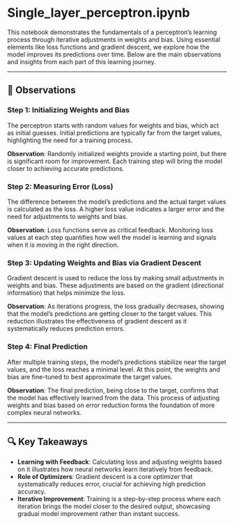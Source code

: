
# Single_layer_perceptron.ipynb

This notebook demonstrates the fundamentals of a perceptron’s learning process through iterative adjustments in weights and bias. Using essential elements like loss functions and gradient descent, we explore how the model improves its predictions over time. Below are the main observations and insights from each part of this learning journey.

---

## 📌 Observations

### Step 1: Initializing Weights and Bias
The perceptron starts with random values for weights and bias, which act as initial guesses. Initial predictions are typically far from the target values, highlighting the need for a training process.

**Observation**: Randomly initialized weights provide a starting point, but there is significant room for improvement. Each training step will bring the model closer to achieving accurate predictions.

### Step 2: Measuring Error (Loss)
The difference between the model’s predictions and the actual target values is calculated as the loss. A higher loss value indicates a larger error and the need for adjustments to weights and bias.

**Observation**: Loss functions serve as critical feedback. Monitoring loss values at each step quantifies how well the model is learning and signals when it is moving in the right direction.

### Step 3: Updating Weights and Bias via Gradient Descent
Gradient descent is used to reduce the loss by making small adjustments in weights and bias. These adjustments are based on the gradient (directional information) that helps minimize the loss.

**Observation**: As iterations progress, the loss gradually decreases, showing that the model’s predictions are getting closer to the target values. This reduction illustrates the effectiveness of gradient descent as it systematically reduces prediction errors.

### Step 4: Final Prediction
After multiple training steps, the model’s predictions stabilize near the target values, and the loss reaches a minimal level. At this point, the weights and bias are fine-tuned to best approximate the target values.

**Observation**: The final prediction, being close to the target, confirms that the model has effectively learned from the data. This process of adjusting weights and bias based on error reduction forms the foundation of more complex neural networks.

---

## 🔍 Key Takeaways
- **Learning with Feedback**: Calculating loss and adjusting weights based on it illustrates how neural networks learn iteratively from feedback.
- **Role of Optimizers**: Gradient descent is a core optimizer that systematically reduces error, crucial for achieving high prediction accuracy.
- **Iterative Improvement**: Training is a step-by-step process where each iteration brings the model closer to the desired output, showcasing gradual model improvement rather than instant success.
